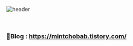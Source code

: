 ![header](https://capsule-render.vercel.app/api?type=venom&color=auto&height=120&section=header&text=Minchobab's%20Github&fontSize=60&fontColor=FFFFFF)

<br>

### 🚀**Blog** : https://mintchobab.tistory.com/

<br>
